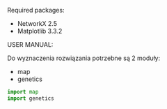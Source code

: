 Required packages:

* NetworkX 2.5
* Matplotlib 3.3.2

USER MANUAL:

Do wyznaczenia rozwiązania potrzebne są 2 moduły:
* map
* genetics

```python
import map
import genetics
```
